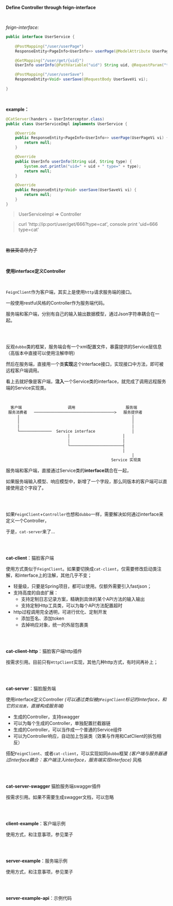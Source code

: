 **Define Controller through feign-interface**


<br>

*feign-interface:*

```java
public interface UserService {
    
    @PostMapping("/user/userPage")
    ResponseEntity<PageInfo<UserInfo>> userPage(@ModelAttribute UserPageVi vi);

    @GetMapping("/user/get/{uid}")
    UserInfo userInfo(@PathVariable("uid") String uid, @RequestParam("type") String type);

    @PostMapping("/user/userSave")
    ResponseEntity<Void> userSave(@RequestBody UserSaveVi vi);
    
}
```

<br>

**example：**

```java
@CatServer(handers = UserInterceptor.class)
public class UserServiceImpl implements UserService {

    @Override
    public ResponseEntity<PageInfo<UserInfo>> userPage(UserPageVi vi) {
        return null;
    }

    @Override
    public UserInfo userInfo(String uid, String type) {
    	System.out.println("uid=" + uid + " type=" + type);
        return null;
    }

    @Override
    public ResponseEntity<Void> userSave(UserSaveVi vi) {
        return null;
    }
}
```

> UserServiceImpl => Controller 

> curl 'http://ip:port/user/get/666?type=cat', console print 'uid=666 type=cat'



<br>

<s>散装英语尽力了</s>

<br>



**使用interface定义Controller**

<br>

`FeignClient`作为客户端，其实上是使用`http`请求服务端的接口。

一般使用restful风格的Controller作为服务端代码。

服务端和客户端，分别有自己的输入输出数据模型，通过Json字符串耦合在一起。

<br><br>

反观`dubbo`类的框架，服务端会有一个xml配置文件，暴露提供的Service层信息（高版本中直接可以使用注解申明）
                      
然后在服务端，直接用一个类**实现**这个interface接口，实现接口中方法，即可被远程客户端调用。
                      
看上去就好像是客户端，**注入**一个Service类的interface，就完成了调用远程服务端的Service实现类。


<br>


```markdown
  客户端                    调用                      服务端	                   
 服务消费者   ───────────────────────────────────>   服务提供者           
     │                                                 │ 
     │                                                 │         
     │                                                 │ 
     └──────────────  Service interface                │                                 
	                       │                       │
	                       │                       │   
	                       └───────────────────────┤   
	                                               │
                                                       │
	                                          Service 实现类
```


服务端和客户端，直接通过Service类的**interface**耦合在一起，

如果服务端输入模型、响应模型中，新增了一个字段，那么同版本的客户端可以直接使用这个字段了。


<br><br>

如果`FeignClient`+`Controller`也想和`dubbo`一样，需要解决如何通过interface来定义一个Controller，

于是，`cat-server`来了...



<br><br>




**cat-client**：猫脸客户端

使用方式类似于`FeignClient`。如果要切换成`cat-client`，仅需要修改启动类注解，和interface上的注解，其他几乎不变；
  
+ 轻量级，只要是Spring项目，都可以使用。仅额外需要引入fastjson；
+ 支持高度的自由扩展：
    - 支持定制日志记录方案，精确到具体的某个API方法的输入输出
    - 支持定制Http工具类，可以为每个API方法配置超时
+ http过程调用完全透明，可进行优化、定制开发
    - 添加签名、添加token
    - 去掉响应对象，统一的外层包裹类


<br><br>


**cat-client-http**：猫脸客户端http插件

按需求引用。目前只有`HttpClient`实现，其他几种http方式，有时间再补上；


<br><br>


**cat-server**：猫脸服务端

使用interface定义Controller *(可以通过类似被`@FeignClient`标记的interface，和它的`实现类`，直接构成服务端)*


+ 生成的Controller，支持swagger
+ 可以为每个生成的Controller，单独配置拦截器链
+ 生成的Controller，可以当作成一个普通的Service组件
+ 可以为Controller响应，自动加上包装类（效果与作用和CatClient的拆包相反）

搭配`FeignClient`、或者`cat-client`，可以实现如同`dubbo`框架 *(客户端与服务器通过interface耦合：客户端注入interface，服务端实现interface)* 风格


<br><br>

**cat-server-swagger** 猫脸服务端swagger插件

按需求引用。如果不需要生成swagger文档，可以忽略


<br><br>

**client-example**：客户端示例

使用方式，和注意事项，参见栗子


<br><br>


**server-example**：服务端示例

使用方式，和注意事项，参见栗子


<br><br>


**server-example-api**：示例代码




<br><br>
<br><br>










